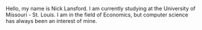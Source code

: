 Hello, my name is Nick Lansford. I am currently studying at the University of Missouri - St. Louis. I am in the field of Economics, but computer science has always been an interest of mine. 
